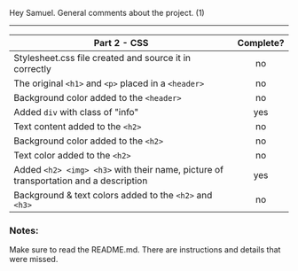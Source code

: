 Hey Samuel. General comments about the project. (1)

---

| Part 2 - CSS                                                                         | Complete? |
| ------------------------------------------------------------------------------------ | :-------: |
| Stylesheet.css file created and source it in correctly                               |    no     |
| The original `<h1>` and `<p>` placed in a `<header>`                                 |    no     |
| Background color added to the `<header>`                                             |    no     |
| Added `div` with class of "info"                                                     |    yes    |
| Text content added to the `<h2>`                                                     |    no     |
| Background color added to the `<h2>`                                                 |    no     |
| Text color added to the `<h2>`                                                       |    no     |
| Added `<h2> <img> <h3>` with their name, picture of transportation and a description |    yes    |
| Background & text colors added to the `<h2>` and `<h3>`                              |    no     |

### Notes:

Make sure to read the README.md. There are instructions and details that were missed.
